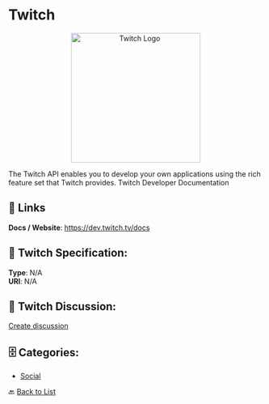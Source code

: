 # Twitch
<p align="center">
    <img width="256" src="https://raw.githubusercontent.com/apis-list/apis-list/main/apis/twitch/logo_256x256.png" alt="Twitch Logo"/>
</p>

The Twitch API enables you to develop your own applications using the rich feature set that Twitch provides.  Twitch Developer Documentation

##  🔗 Links
**Docs / Website**: https://dev.twitch.tv/docs

## 🧬 Twitch Specification:
**Type**: N/A  
**URI**: N/A

## 💬 Twitch Discussion:
[Create discussion](https://github.com/apis-list/apis-list/discussions/new)

## 🗄️ Categories:
- [Social](https://github.com/apis-list/apis-list#social-)




🔙 [Back to List](https://github.com/apis-list/apis-list)
